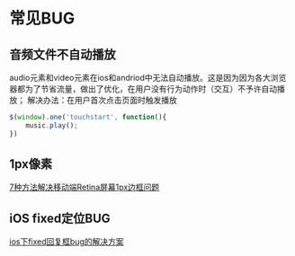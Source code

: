 常见BUG
===

## 音频文件不自动播放
audio元素和video元素在ios和andriod中无法自动播放。这是因为因为各大浏览器都为了节省流量，做出了优化，在用户没有行为动作时（交互）不予许自动播放；
解决办法：在用户首次点击页面时触发播放
```js
$(window).one('touchstart', function(){
    music.play();
})
```

## 1px像素
[7种方法解决移动端Retina屏幕1px边框问题](https://www.jianshu.com/p/7e63f5a32636)

## iOS fixed定位BUG
[ios下fixed回复框bug的解决方案](https://www.cnblogs.com/shenyu1995/p/5049629.html)
